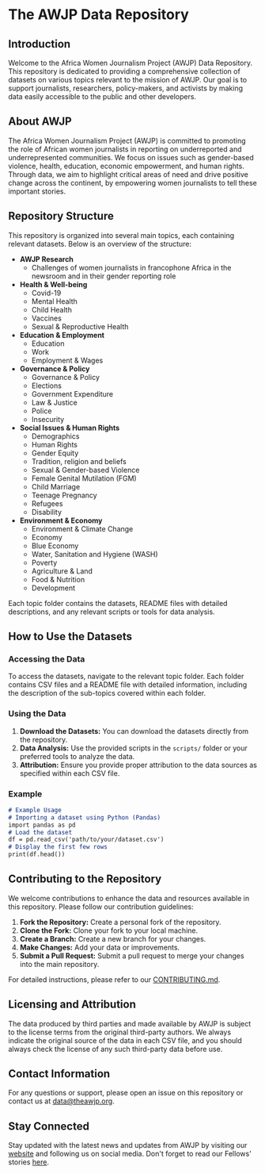 # The AWJP Data Repository

## Introduction

Welcome to the Africa Women Journalism Project (AWJP) Data Repository. This repository is dedicated to providing a comprehensive collection of datasets on various topics relevant to the mission of AWJP. Our goal is to support journalists, researchers, policy-makers, and activists by making data easily accessible to the public and other developers.

## About AWJP

The Africa Women Journalism Project (AWJP) is committed to promoting the role of African women journalists in reporting on underreported and underrepresented communities. We focus on issues such as gender-based violence, health, education, economic empowerment, and human rights. Through data, we aim to highlight critical areas of need and drive positive change across the continent, by empowering women journalists to tell these important stories.

## Repository Structure

This repository is organized into several main topics, each containing relevant datasets. Below is an overview of the structure:
- **AWJP Research**
  - Challenges of women journalists in francophone Africa in the newsroom and in their gender reporting role
- **Health & Well-being**
  - Covid-19
  - Mental Health
  - Child Health
  - Vaccines
  - Sexual & Reproductive Health
- **Education & Employment**
  - Education
  - Work
  - Employment & Wages
- **Governance & Policy**
  - Governance & Policy
  - Elections
  - Government Expenditure
  - Law & Justice
  - Police
  - Insecurity
- **Social Issues & Human Rights**
  - Demographics
  - Human Rights
  - Gender Equity
  - Tradition, religion and beliefs 
  - Sexual & Gender-based Violence
  - Female Genital Mutilation (FGM)
  - Child Marriage
  - Teenage Pregnancy
  - Refugees
  - Disability 
- **Environment & Economy**
  - Environment & Climate Change
  - Economy
  - Blue Economy
  - Water, Sanitation and Hygiene (WASH)
  - Poverty
  - Agriculture & Land
  - Food & Nutrition
  - Development 

  
Each topic folder contains the datasets, README files with detailed descriptions, and any relevant scripts or tools for data analysis.

## How to Use the Datasets

### Accessing the Data 

To access the datasets, navigate to the relevant topic folder. Each folder contains CSV files and a README file with detailed information, including the description of the sub-topics covered within each folder.

### Using the Data

1. **Download the Datasets:** You can download the datasets directly from the repository.
2. **Data Analysis:** Use the provided scripts in the `scripts/` folder or your preferred tools to analyze the data.
3. **Attribution:** Ensure you provide proper attribution to the data sources as specified within each CSV file.

### Example

```markdown
# Example Usage
# Importing a dataset using Python (Pandas)
import pandas as pd
# Load the dataset
df = pd.read_csv('path/to/your/dataset.csv')
# Display the first few rows
print(df.head())
```

## Contributing to the Repository

We welcome contributions to enhance the data and resources available in this repository. Please follow our contribution guidelines:
1. **Fork the Repository:** Create a personal fork of the repository.
2. **Clone the Fork:** Clone your fork to your local machine.
3. **Create a Branch:** Create a new branch for your changes.
4. **Make Changes:** Add your data or improvements.
5. **Submit a Pull Request:** Submit a pull request to merge your changes into the main repository.

For detailed instructions, please refer to our [CONTRIBUTING.md](CONTRIBUTING.md).

## Licensing and Attribution

The data produced by third parties and made available by AWJP is subject to the license terms from the original third-party authors. We always indicate the original source of the data in each CSV file, and you should always check the license of any such third-party data before use.

## Contact Information

For any questions or support, please open an issue on this repository or contact us at [data@theawjp.org](mailto:data@theawjp.org).

## Stay Connected

Stay updated with the latest news and updates from AWJP by visiting our [website](https://theawjp.org/) and following us on social media. Don't forget to read our Fellows' stories [here](https://theawjp.org/stories/).
